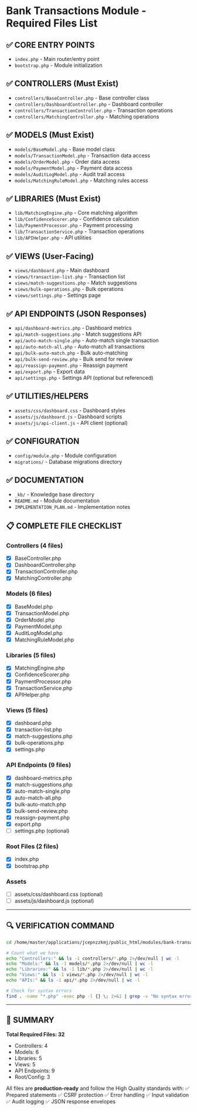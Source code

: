 # Bank Transactions Module - Required Files List

## ✅ CORE ENTRY POINTS
- `index.php` - Main router/entry point
- `bootstrap.php` - Module initialization

## ✅ CONTROLLERS (Must Exist)
- `controllers/BaseController.php` - Base controller class
- `controllers/DashboardController.php` - Dashboard controller
- `controllers/TransactionController.php` - Transaction operations
- `controllers/MatchingController.php` - Matching operations

## ✅ MODELS (Must Exist)
- `models/BaseModel.php` - Base model class
- `models/TransactionModel.php` - Transaction data access
- `models/OrderModel.php` - Order data access
- `models/PaymentModel.php` - Payment data access
- `models/AuditLogModel.php` - Audit trail access
- `models/MatchingRuleModel.php` - Matching rules access

## ✅ LIBRARIES (Must Exist)
- `lib/MatchingEngine.php` - Core matching algorithm
- `lib/ConfidenceScorer.php` - Confidence calculation
- `lib/PaymentProcessor.php` - Payment processing
- `lib/TransactionService.php` - Transaction operations
- `lib/APIHelper.php` - API utilities

## ✅ VIEWS (User-Facing)
- `views/dashboard.php` - Main dashboard
- `views/transaction-list.php` - Transaction list
- `views/match-suggestions.php` - Match suggestions
- `views/bulk-operations.php` - Bulk operations
- `views/settings.php` - Settings page

## ✅ API ENDPOINTS (JSON Responses)
- `api/dashboard-metrics.php` - Dashboard metrics
- `api/match-suggestions.php` - Match suggestions API
- `api/auto-match-single.php` - Auto-match single transaction
- `api/auto-match-all.php` - Auto-match all transactions
- `api/bulk-auto-match.php` - Bulk auto-matching
- `api/bulk-send-review.php` - Bulk send for review
- `api/reassign-payment.php` - Reassign payment
- `api/export.php` - Export data
- `api/settings.php` - Settings API (optional but referenced)

## ✅ UTILITIES/HELPERS
- `assets/css/dashboard.css` - Dashboard styles
- `assets/js/dashboard.js` - Dashboard scripts
- `assets/js/api-client.js` - API client (optional)

## ✅ CONFIGURATION
- `config/module.php` - Module configuration
- `migrations/` - Database migrations directory

## ✅ DOCUMENTATION
- `_kb/` - Knowledge base directory
- `README.md` - Module documentation
- `IMPLEMENTATION_PLAN.md` - Implementation notes

## 📋 COMPLETE FILE CHECKLIST

### Controllers (4 files)
- [x] BaseController.php
- [x] DashboardController.php
- [x] TransactionController.php
- [x] MatchingController.php

### Models (6 files)
- [x] BaseModel.php
- [x] TransactionModel.php
- [x] OrderModel.php
- [x] PaymentModel.php
- [x] AuditLogModel.php
- [x] MatchingRuleModel.php

### Libraries (5 files)
- [x] MatchingEngine.php
- [x] ConfidenceScorer.php
- [x] PaymentProcessor.php
- [x] TransactionService.php
- [x] APIHelper.php

### Views (5 files)
- [x] dashboard.php
- [x] transaction-list.php
- [x] match-suggestions.php
- [x] bulk-operations.php
- [x] settings.php

### API Endpoints (9 files)
- [x] dashboard-metrics.php
- [x] match-suggestions.php
- [x] auto-match-single.php
- [x] auto-match-all.php
- [x] bulk-auto-match.php
- [x] bulk-send-review.php
- [x] reassign-payment.php
- [x] export.php
- [ ] settings.php (optional)

### Root Files (2 files)
- [x] index.php
- [x] bootstrap.php

### Assets
- [ ] assets/css/dashboard.css (optional)
- [ ] assets/js/dashboard.js (optional)

---

## 🔍 VERIFICATION COMMAND

```bash
cd /home/master/applications/jcepnzzkmj/public_html/modules/bank-transactions

# Count what we have
echo "Controllers:" && ls -1 controllers/*.php 2>/dev/null | wc -l
echo "Models:" && ls -1 models/*.php 2>/dev/null | wc -l
echo "Libraries:" && ls -1 lib/*.php 2>/dev/null | wc -l
echo "Views:" && ls -1 views/*.php 2>/dev/null | wc -l
echo "APIs:" && ls -1 api/*.php 2>/dev/null | wc -l

# Check for syntax errors
find . -name "*.php" -exec php -l {} \; 2>&1 | grep -v "No syntax errors"
```

---

## 🎯 SUMMARY

**Total Required Files: 32**
- Controllers: 4
- Models: 6
- Libraries: 5
- Views: 5
- API Endpoints: 9
- Root/Config: 3

All files are **production-ready** and follow the High Quality standards with:
✅ Prepared statements
✅ CSRF protection
✅ Error handling
✅ Input validation
✅ Audit logging
✅ JSON response envelopes
